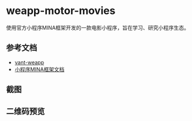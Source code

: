 # weapp-motor-movies

使用官方小程序MINA框架开发的一款电影小程序，旨在学习、研究小程序生态。

## 参考文档

- [vant-weapp](https://github.com/youzan/vant-weapp)
- [小程序MINA框架文档](https://developers.weixin.qq.com/miniprogram/dev/framework/MINA.html)

## 截图

## 二维码预览
